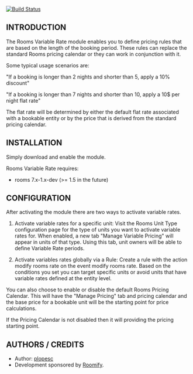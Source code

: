 [![Build Status](https://travis-ci.org/Roomify/rooms_variable_rate.svg?branch=tests)](https://travis-ci.org/Roomify/rooms_variable_rate)

INTRODUCTION
------------

The Rooms Variable Rate module enables you to define pricing rules that are
based on the length of the booking period. These rules can replace the
standard Rooms pricing calendar or they can work in conjunction with it.

Some typical usage scenarios are:

"If a booking is longer than 2 nights and shorter than 5, apply a 10% discount"

"If a booking is longer than 7 nights and shorter than 10, apply a 10$ per night
flat rate"

The flat rate will be determined by either the default flat rate associated
with a bookable entity or by the price that is derived from the standard pricing
calendar.

INSTALLATION
------------

Simply download and enable the module.

Rooms Variable Rate requires:

* rooms 7.x-1.x-dev (>= 1.5 in the future)

CONFIGURATION
-------------

After activating the module there are two ways to activate variable rates.

1. Activate variable rates for a specific unit: Visit the Rooms Unit Type
configuration page for the type of units you want to activate variable rates
for. When enabled, a new tab "Manage Variable Pricing" will appear in units of
that type. Using this tab, unit owners will be able to define Variable Rate
periods.

2. Activate variables rates globally via a Rule: Create a rule with the action
modify rooms rate on the event modify rooms rate. Based on the conditions you
set you can target specific units or avoid units that have variable rates defined
at the entity level.

You can also choose to enable or disable the default Rooms Pricing Calendar. This
will have the "Manage Pricing" tab and pricing calendar and the base price for a
bookable unit will be the starting point for price calculations.

If the Pricing Calendar is not disabled then it will providing the pricing
starting point.


AUTHORS / CREDITS
-----------------

* Author: [plopesc](http://drupal.org/u/plopesc)
* Development sponsored by [Roomify](http://roomify.us).
